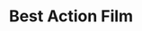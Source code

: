 ---
title: "Best Action Film"
edition: 2018
film: venom.md
image: https://m.media-amazon.com/images/M/MV5BOTUyNDY3NjMxNV5BMl5BanBnXkFtZTgwMzU3NjU4NjM@._V1_.jpg
type: award
weight: 15
---